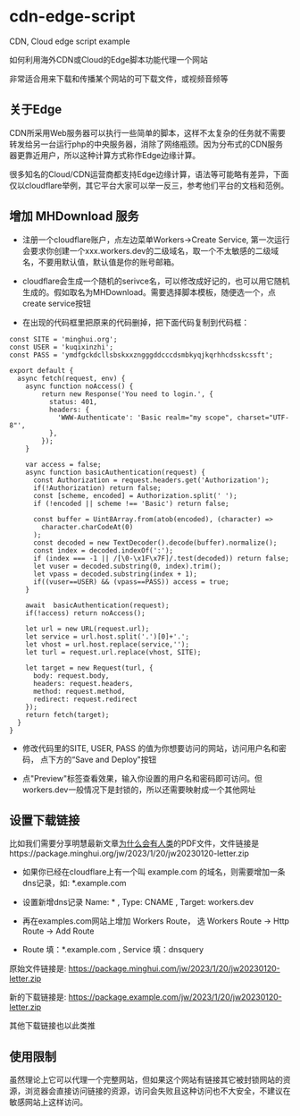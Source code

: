 # cdn-edge-script
CDN, Cloud edge script example

如何利用海外CDN或Cloud的Edge脚本功能代理一个网站

非常适合用来下载和传播某个网站的可下载文件，或视频音频等

## 关于Edge
CDN所采用Web服务器可以执行一些简单的脚本，这样不太复杂的任务就不需要转发给另一台运行php的中央服务器，消除了网络瓶颈。因为分布式的CDN服务器更靠近用户，所以这种计算方式称作Edge边缘计算。

很多知名的Cloud/CDN运营商都支持Edge边缘计算，语法等可能略有差异，下面仅以cloudflare举例，其它平台大家可以举一反三，参考他们平台的文档和范例。

## 增加 MHDownload 服务

* 注册一个cloudflare账户，点左边菜单Workers->Create Service, 第一次运行会要求你创建一个xxx.workers.dev的二级域名，取一个不太敏感的二级域名，不要用默认值，默认值是你的账号邮箱。

* cloudflare会生成一个随机的serivce名，可以修改成好记的，也可以用它随机生成的。假如取名为MHDownload。需要选择脚本模板，随便选一个，点create service按钮

* 在出现的代码框里把原来的代码删掉，把下面代码复制到代码框：
```
const SITE = 'minghui.org';
const USER = 'kuqixinzhi';
const PASS = 'ymdfgckdcllsbskxxzngggddcccdsmbkyqjkqrhhcdsskcssft';

export default {
  async fetch(request, env) {
    async function noAccess() {
        return new Response('You need to login.', {
          status: 401,
          headers: {
            'WWW-Authenticate': 'Basic realm="my scope", charset="UTF-8"',
          },
        });
    }

    var access = false;
    async function basicAuthentication(request) {
      const Authorization = request.headers.get('Authorization');
      if(!Authorization) return false;
      const [scheme, encoded] = Authorization.split(' ');
      if (!encoded || scheme !== 'Basic') return false;

      const buffer = Uint8Array.from(atob(encoded), (character) =>
        character.charCodeAt(0)
      );
      const decoded = new TextDecoder().decode(buffer).normalize();
      const index = decoded.indexOf(':');
      if (index === -1 || /[\0-\x1F\x7F]/.test(decoded)) return false;
      let vuser = decoded.substring(0, index).trim();
      let vpass = decoded.substring(index + 1);
      if((vuser==USER) && (vpass==PASS)) access = true;
    }

    await  basicAuthentication(request);
    if(!access) return noAccess();

    let url = new URL(request.url);
    let service = url.host.split('.')[0]+'.';
    let vhost = url.host.replace(service,'');
    let turl = request.url.replace(vhost, SITE);
    
    let target = new Request(turl, {
      body: request.body,
      headers: request.headers,
      method: request.method,
      redirect: request.redirect
    });
    return fetch(target);
  }
}
```
* 修改代码里的SITE, USER, PASS 的值为你想要访问的网站，访问用户名和密码， 点下方的“Save and Deploy"按钮

* 点"Preview"标签查看效果，输入你设置的用户名和密码即可访问。但workers.dev一般情况下是封锁的，所以还需要映射成一个其他网址


## 设置下载链接

比如我们需要分享明慧最新文章[为什么会有人类](https://www.minghui.org/mh/articles/2023/1/20/%E4%B8%BA%E4%BB%80%E4%B9%88%E4%BC%9A%E6%9C%89%E4%BA%BA%E7%B1%BB-455562.html)的PDF文件，文件链接是https://package.minghui.org/jw/2023/1/20/jw20230120-letter.zip

* 如果你已经在cloudflare上有一个叫 example.com 的域名，则需要增加一条dns记录，如: *.example.com

* 设置新增dns记录 Name: * , Type: CNAME , Target: workers.dev

* 再在examples.com网站上增加 Workers Route， 选 Workers Route -> Http Route -> Add Route

* Route 填：*.example.com ,  Service 填：dnsquery

原始文件链接是:  https://package.minghui.com/jw/2023/1/20/jw20230120-letter.zip

新的下载链接是:  https://package.example.com/jw/2023/1/20/jw20230120-letter.zip

其他下载链接也以此类推


## 使用限制

虽然理论上它可以代理一个完整网站，但如果这个网站有链接其它被封锁网站的资源，浏览器会直接访问链接的资源，访问会失败且这种访问也不大安全，不建议在敏感网站上这样访问。


